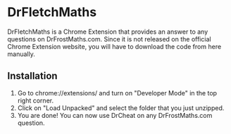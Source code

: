 # DrFletchMaths

DrFletchMaths is a Chrome Extension that provides an answer to any questions on DrFrostMaths.com. Since it is not released on the official Chrome Extension website, you will have to download the code from here manually.

## Installation

1. Go to chrome://extensions/ and turn on "Developer Mode" in the top right corner.
2. Click on "Load Unpacked" and select the folder that you just unzipped.
3. You are done! You can now use DrCheat on any DrFrostMaths.com question.
